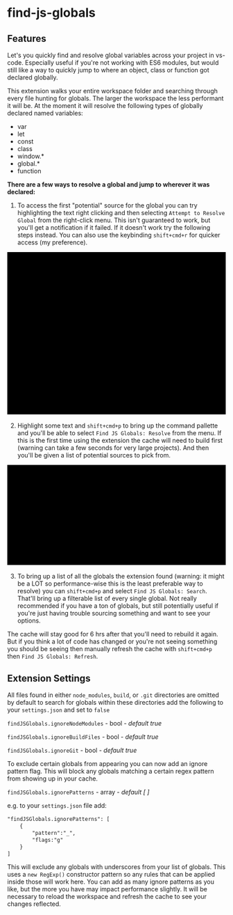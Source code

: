 # find-js-globals

## Features

Let's you quickly find and resolve global variables across your project in vs-code. Especially useful if you're not working with ES6 modules, but would still like a way to quickly jump to where an object, class or function got declared globally.

This extension walks your entire workspace folder and searching through every file hunting for globals. The larger the workspace the less performant it will be. At the moment it will resolve the following types of globally declared named variables:

- var
- let
- const
- class
- window.*
- global.*
- function

**There are a few ways to resolve a global and jump to wherever it was declared:**

1. To access the first "potential" source for the global you can try highlighting the text right clicking and then selecting `Attempt to Resolve Global` from the right-click menu. This isn't guaranteed to work, but you'll get a notification if it failed. If it doesn't work try the following steps instead. You can also use the keybinding `shift+cmd+r` for quicker access (my preference).

<img src="https://raw.githubusercontent.com/marcaaron/find-js-globals/master/images/cmdshiftr.gif" alt="Text HighLight Jump To Definition"/>

2. Highlight some text and `shift+cmd+p` to bring up the command pallette and you'll be able to select `Find JS Globals: Resolve` from the menu. If this is the first time using the extension the cache will need to build first (warning can take a few seconds for very large projects). And then you'll be given a list of potential sources to pick from.

<img src="https://raw.githubusercontent.com/marcaaron/find-js-globals/master/images/showtime.gif" alt="Find JS Globals: Resolve"/>

3. To bring up a list of all the globals the extension found (warning: it might be a LOT so performance-wise this is the least preferable way to resolve) you can `shift+cmd+p` and select `Find JS Globals: Search`. That'll bring up a filterable list of every single global. Not really recommended if you have a ton of globals, but still potentially useful if you're just having trouble sourcing something and want to see your options.

The cache will stay good for 6 hrs after that you'll need to rebuild it again. But if you think a lot of code has changed or you're not seeing something you should be seeing then manually refresh the cache with `shift+cmd+p` then `Find JS Globals: Refresh`.

## Extension Settings

All files found in either `node_modules`, `build`, or `.git` directories are omitted by default to search for globals within these directories add the following to your `settings.json` and set to `false`

`findJSGlobals.ignoreNodeModules` - bool - *default true*

`findJSGlobals.ignoreBuildFiles` - bool - *default true*

`findJSGlobals.ignoreGit` - bool - *default true*

To exclude certain globals from appearing you can now add an ignore pattern flag. This will block any globals matching a certain regex pattern from showing up in your cache.

`findJSGlobals.ignorePatterns` - array - *default [ ]*

e.g. to your `settings.json` file add:
```
"findJSGlobals.ignorePatterns": [
    {
        "pattern":"_",
        "flags:"g"
    }
]
```

This will exclude any globals with underscores from your list of globals. This uses a `new RegExp()` constructor pattern so any rules that can be applied inside those will work here. You can add as many ignore patterns as you like, but the more you have may impact performance slightly. It will be necessary to reload the workspace and refresh the cache to see your changes reflected.